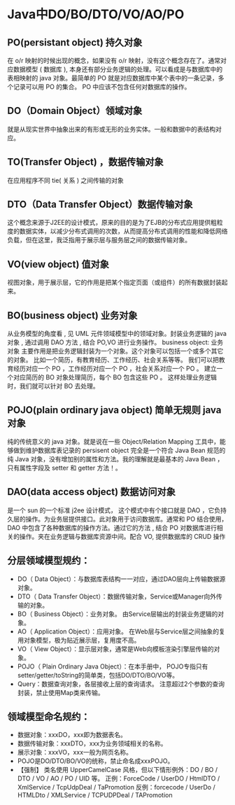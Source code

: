 # Java中DO/BO/DTO/VO/AO/PO

## PO(persistant object) 持久对象

在 o/r 映射的时候出现的概念，如果没有 o/r 映射，没有这个概念存在了。通常对应数据模型 ( 数据库 ), 本身还有部分业务逻辑的处理。可以看成是与数据库中的表相映射的 java 对象。最简单的 PO 就是对应数据库中某个表中的一条记录，多个记录可以用 PO 的集合。 PO 中应该不包含任何对数据库的操作。

## DO（Domain Object）领域对象

就是从现实世界中抽象出来的有形或无形的业务实体。一般和数据中的表结构对应。

## TO(Transfer Object) ，数据传输对象

在应用程序不同 tie( 关系 ) 之间传输的对象

## DTO（Data Transfer Object）数据传输对象

这个概念来源于J2EE的设计模式，原来的目的是为了EJB的分布式应用提供粗粒度的数据实体，以减少分布式调用的次数，从而提高分布式调用的性能和降低网络负载，但在这里，我泛指用于展示层与服务层之间的数据传输对象。

## VO(view object) 值对象

视图对象，用于展示层，它的作用是把某个指定页面（或组件）的所有数据封装起来。

## BO(business object) 业务对象

从业务模型的角度看 , 见 UML 元件领域模型中的领域对象。封装业务逻辑的 java 对象 , 通过调用 DAO 方法 , 结合 PO,VO 进行业务操作。 business object: 业务对象 主要作用是把业务逻辑封装为一个对象。这个对象可以包括一个或多个其它的对象。 比如一个简历，有教育经历、工作经历、社会关系等等。 我们可以把教育经历对应一个 PO ，工作经历对应一个 PO ，社会关系对应一个 PO 。 建立一个对应简历的 BO 对象处理简历，每个 BO 包含这些 PO 。 这样处理业务逻辑时，我们就可以针对 BO 去处理。

## POJO(plain ordinary java object) 简单无规则 java 对象

纯的传统意义的 java 对象。就是说在一些 Object/Relation Mapping 工具中，能够做到维护数据库表记录的 persisent object 完全是一个符合 Java Bean 规范的纯 Java 对象，没有增加别的属性和方法。我的理解就是最基本的 Java Bean ，只有属性字段及 setter 和 getter 方法！。

## DAO(data access object) 数据访问对象

是一个 sun 的一个标准 j2ee 设计模式， 这个模式中有个接口就是 DAO ，它负持久层的操作。为业务层提供接口。此对象用于访问数据库。通常和 PO 结合使用， DAO 中包含了各种数据库的操作方法。通过它的方法 , 结合 PO 对数据库进行相关的操作。夹在业务逻辑与数据库资源中间。配合 VO, 提供数据库的 CRUD 操作

## 分层领域模型规约：

- DO（ Data Object）：与数据库表结构一一对应，通过DAO层向上传输数据源对象。
- DTO（ Data Transfer Object）：数据传输对象，Service或Manager向外传输的对象。
- BO（ Business Object）：业务对象。 由Service层输出的封装业务逻辑的对象。
- AO（ Application Object）：应用对象。 在Web层与Service层之间抽象的复用对象模型，极为贴近展示层，复用度不高。
- VO（ View Object）：显示层对象，通常是Web向模板渲染引擎层传输的对象。
- POJO（ Plain Ordinary Java Object）：在本手册中， POJO专指只有setter/getter/toString的简单类，包括DO/DTO/BO/VO等。
- Query：数据查询对象，各层接收上层的查询请求。 注意超过2个参数的查询封装，禁止使用Map类来传输。

## 领域模型命名规约：

- 数据对象：xxxDO，xxx即为数据表名。
- 数据传输对象：xxxDTO，xxx为业务领域相关的名称。
- 展示对象：xxxVO，xxx一般为网页名称。
- POJO是DO/DTO/BO/VO的统称，禁止命名成xxxPOJO。
- 【强制】 类名使用 UpperCamelCase 风格，但以下情形例外：DO / BO / DTO / VO / AO /
  PO / UID 等。
  正例：ForceCode / UserDO / HtmlDTO / XmlService / TcpUdpDeal / TaPromotion
  反例：forcecode / UserDo / HTMLDto / XMLService / TCPUDPDeal / TAPromotion  
